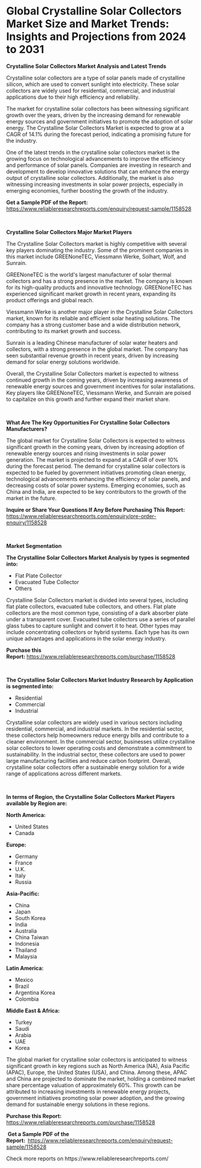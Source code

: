 <p><h1>Global Crystalline Solar Collectors Market Size and Market Trends: Insights and Projections from 2024 to 2031</h1></p><p><strong>Crystalline Solar Collectors Market Analysis and Latest Trends</strong></p>
<p><p>Crystalline solar collectors are a type of solar panels made of crystalline silicon, which are used to convert sunlight into electricity. These solar collectors are widely used for residential, commercial, and industrial applications due to their high efficiency and reliability.</p><p>The market for crystalline solar collectors has been witnessing significant growth over the years, driven by the increasing demand for renewable energy sources and government initiatives to promote the adoption of solar energy. The Crystalline Solar Collectors Market is expected to grow at a CAGR of 14.1% during the forecast period, indicating a promising future for the industry.</p><p>One of the latest trends in the crystalline solar collectors market is the growing focus on technological advancements to improve the efficiency and performance of solar panels. Companies are investing in research and development to develop innovative solutions that can enhance the energy output of crystalline solar collectors. Additionally, the market is also witnessing increasing investments in solar power projects, especially in emerging economies, further boosting the growth of the industry.</p></p>
<p><strong>Get a Sample PDF of the Report:&nbsp;</strong> <a href="https://www.reliableresearchreports.com/enquiry/request-sample/1158528">https://www.reliableresearchreports.com/enquiry/request-sample/1158528</a></p>
<p>&nbsp;</p>
<p><strong>Crystalline Solar Collectors Major Market Players</strong></p>
<p><p>The Crystalline Solar Collectors market is highly competitive with several key players dominating the industry. Some of the prominent companies in this market include GREENoneTEC, Viessmann Werke, Solhart, Wolf, and Sunrain.</p><p>GREENoneTEC is the world's largest manufacturer of solar thermal collectors and has a strong presence in the market. The company is known for its high-quality products and innovative technology. GREENoneTEC has experienced significant market growth in recent years, expanding its product offerings and global reach.</p><p>Viessmann Werke is another major player in the Crystalline Solar Collectors market, known for its reliable and efficient solar heating solutions. The company has a strong customer base and a wide distribution network, contributing to its market growth and success.</p><p>Sunrain is a leading Chinese manufacturer of solar water heaters and collectors, with a strong presence in the global market. The company has seen substantial revenue growth in recent years, driven by increasing demand for solar energy solutions worldwide.</p><p>Overall, the Crystalline Solar Collectors market is expected to witness continued growth in the coming years, driven by increasing awareness of renewable energy sources and government incentives for solar installations. Key players like GREENoneTEC, Viessmann Werke, and Sunrain are poised to capitalize on this growth and further expand their market share.</p></p>
<p>&nbsp;</p>
<p><strong>What Are The Key Opportunities For Crystalline Solar Collectors Manufacturers?</strong></p>
<p><p>The global market for Crystalline Solar Collectors is expected to witness significant growth in the coming years, driven by increasing adoption of renewable energy sources and rising investments in solar power generation. The market is projected to expand at a CAGR of over 10% during the forecast period. The demand for crystalline solar collectors is expected to be fueled by government initiatives promoting clean energy, technological advancements enhancing the efficiency of solar panels, and decreasing costs of solar power systems. Emerging economies, such as China and India, are expected to be key contributors to the growth of the market in the future.</p></p>
<p><strong>Inquire or Share Your Questions If Any Before Purchasing This Report:</strong> <a href="https://www.reliableresearchreports.com/enquiry/pre-order-enquiry/1158528">https://www.reliableresearchreports.com/enquiry/pre-order-enquiry/1158528</a></p>
<p>&nbsp;</p>
<p><strong>Market Segmentation</strong></p>
<p><strong>The Crystalline Solar Collectors Market Analysis by types is segmented into:</strong></p>
<p><ul><li>Flat Plate Collector</li><li>Evacuated Tube Collector</li><li>Others</li></ul></p>
<p><p>Crystalline Solar Collectors market is divided into several types, including flat plate collectors, evacuated tube collectors, and others. Flat plate collectors are the most common type, consisting of a dark absorber plate under a transparent cover. Evacuated tube collectors use a series of parallel glass tubes to capture sunlight and convert it to heat. Other types may include concentrating collectors or hybrid systems. Each type has its own unique advantages and applications in the solar energy industry.</p></p>
<p><strong>Purchase this Report:&nbsp;</strong><a href="https://www.reliableresearchreports.com/purchase/1158528">https://www.reliableresearchreports.com/purchase/1158528</a></p>
<p>&nbsp;</p>
<p><strong>The Crystalline Solar Collectors Market Industry Research by Application is segmented into:</strong></p>
<p><ul><li>Residential</li><li>Commercial</li><li>Industrial</li></ul></p>
<p><p>Crystalline solar collectors are widely used in various sectors including residential, commercial, and industrial markets. In the residential sector, these collectors help homeowners reduce energy bills and contribute to a cleaner environment. In the commercial sector, businesses utilize crystalline solar collectors to lower operating costs and demonstrate a commitment to sustainability. In the industrial sector, these collectors are used to power large manufacturing facilities and reduce carbon footprint. Overall, crystalline solar collectors offer a sustainable energy solution for a wide range of applications across different markets.</p></p>
<p>&nbsp;</p>
<p><strong>In terms of Region, the Crystalline Solar Collectors Market Players available by Region are:</strong></p>
<p>
    <p> <strong> North America: </strong>
        <ul>
            <li>United States</li>
            <li>Canada</li>
        </ul>
        </p> 
    <p> <strong> Europe: </strong>
        <ul>
            <li>Germany</li>
            <li>France</li>
            <li>U.K.</li>
            <li>Italy</li>
            <li>Russia</li>
        </ul>
        </p> 
    <p> <strong> Asia-Pacific: </strong>
        <ul>
            <li>China</li>
            <li>Japan</li>
            <li>South Korea</li>
            <li>India</li>
            <li>Australia</li>
            <li>China Taiwan</li>
            <li>Indonesia</li>
            <li>Thailand</li>
            <li>Malaysia</li>
        </ul>
        </p> 
    <p> <strong> Latin America: </strong>
        <ul>
            <li>Mexico</li>
            <li>Brazil</li>
            <li>Argentina Korea</li>
            <li>Colombia</li>
        </ul>
        </p> 
    <p> <strong> Middle East & Africa: </strong>
        <ul>
            <li>Turkey</li>
            <li>Saudi</li>
            <li>Arabia</li>
            <li>UAE</li>
            <li>Korea</li>
        </ul>
    </p>
    </p>
<p><p>The global market for crystalline solar collectors is anticipated to witness significant growth in key regions such as North America (NA), Asia Pacific (APAC), Europe, the United States (USA), and China. Among these, APAC and China are projected to dominate the market, holding a combined market share percentage valuation of approximately 60%. This growth can be attributed to increasing investments in renewable energy projects, government initiatives promoting solar power adoption, and the growing demand for sustainable energy solutions in these regions.</p></p>
<p><strong>Purchase this Report: </strong><a href="https://www.reliableresearchreports.com/purchase/1158528">https://www.reliableresearchreports.com/purchase/1158528</a></p>
<p>&nbsp;<strong>Get a Sample PDF of the Report:&nbsp;&nbsp;</strong><a href="https://www.reliableresearchreports.com/enquiry/request-sample/1158528">https://www.reliableresearchreports.com/enquiry/request-sample/1158528</a></p>
<p><strong></strong></p>
<p>Check more reports on https://www.reliableresearchreports.com/</p>